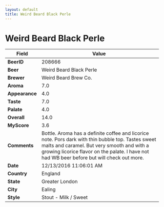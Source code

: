 ```yaml
---
layout: default
title: Weird Beard Black Perle 
---
```


# Weird Beard Black Perle 

| Field         | Value     |
|---------------|-----------|
| **BeerID** | 208666 |
| **Beer** | Weird Beard Black Perle  |
| **Brewer** | Weird Beard Brew Co. |
| **Aroma** | 7.0 |
| **Appearance** | 4.0 |
| **Taste** | 7.0 |
| **Palate** | 4.0 |
| **Overall** | 14.0 |
| **MyScore** | 3.6 |
| **Comments** | Bottle. Aroma has a definite coffee and licorice note. Pors dark with thin bubble top. Tastes sweet malts and caramel. But very smooth and with a growing licorice flavor on the palate. I have not had WB beer before but will check out more. |
| **Date** | 12/13/2016 11:06:01 AM |
| **Country** | England |
| **State** | Greater London |
| **City** | Ealing |
| **Style** | Stout - Milk / Sweet |
